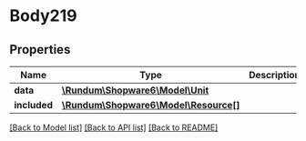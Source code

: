 # Body219

## Properties
Name | Type | Description | Notes
------------ | ------------- | ------------- | -------------
**data** | [**\Rundum\Shopware6\Model\Unit**](Unit.md) |  | [optional] 
**included** | [**\Rundum\Shopware6\Model\Resource[]**](Resource.md) |  | [optional] 

[[Back to Model list]](../../README.md#documentation-for-models) [[Back to API list]](../../README.md#documentation-for-api-endpoints) [[Back to README]](../../README.md)

